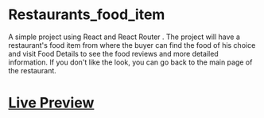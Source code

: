# Restaurants_food_item
 A simple project using React and React Router . The project will have a restaurant's food item from where the buyer can find the food of his choice and visit Food Details to see the food reviews and more detailed information. If you don't like the look, you can go back to the main page of the restaurant.

# [Live Preview ](https://restaurantsfood.netlify.app/)